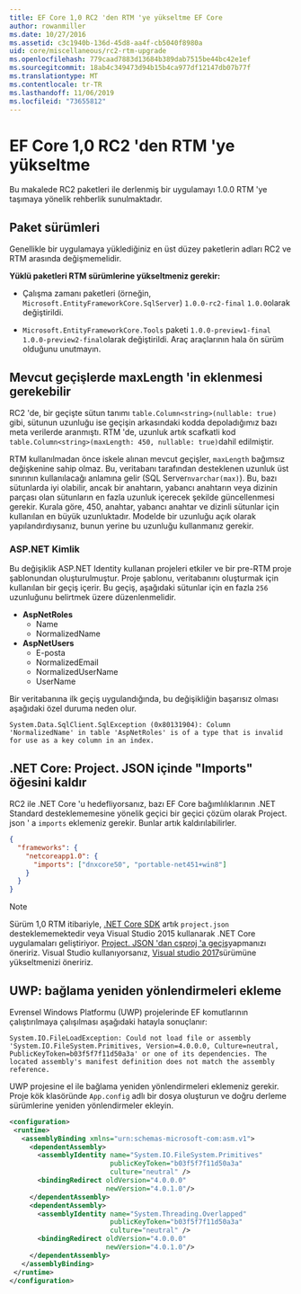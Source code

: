 ```yaml
---
title: EF Core 1,0 RC2 'den RTM 'ye yükseltme EF Core
author: rowanmiller
ms.date: 10/27/2016
ms.assetid: c3c1940b-136d-45d8-aa4f-cb5040f8980a
uid: core/miscellaneous/rc2-rtm-upgrade
ms.openlocfilehash: 779caad7883d13684b389dab7515be44bc42e1ef
ms.sourcegitcommit: 18ab4c349473d94b15b4ca977df12147db07b77f
ms.translationtype: MT
ms.contentlocale: tr-TR
ms.lasthandoff: 11/06/2019
ms.locfileid: "73655812"
---
```

# <a name="upgrading-from-ef-core-10-rc2-to-rtm"></a>EF Core 1,0 RC2 'den RTM 'ye yükseltme

Bu makalede RC2 paketleri ile derlenmiş bir uygulamayı 1.0.0 RTM 'ye taşımaya yönelik rehberlik sunulmaktadır.

## <a name="package-versions"></a>Paket sürümleri

Genellikle bir uygulamaya yüklediğiniz en üst düzey paketlerin adları RC2 ve RTM arasında değişmemelidir.

**Yüklü paketleri RTM sürümlerine yükseltmeniz gerekir:**

* Çalışma zamanı paketleri (örneğin, `Microsoft.EntityFrameworkCore.SqlServer`) `1.0.0-rc2-final` `1.0.0`olarak değiştirildi.

* `Microsoft.EntityFrameworkCore.Tools` paketi `1.0.0-preview1-final` `1.0.0-preview2-final`olarak değiştirildi. Araç araçlarının hala ön sürüm olduğunu unutmayın.

## <a name="existing-migrations-may-need-maxlength-added"></a>Mevcut geçişlerde maxLength 'in eklenmesi gerekebilir

RC2 'de, bir geçişte sütun tanımı `table.Column<string>(nullable: true)` gibi, sütunun uzunluğu ise geçişin arkasındaki kodda depoladığımız bazı meta verilerde aranmıştı. RTM 'de, uzunluk artık scafkatli kod `table.Column<string>(maxLength: 450, nullable: true)`dahil edilmiştir.

RTM kullanılmadan önce iskele alınan mevcut geçişler, `maxLength` bağımsız değişkenine sahip olmaz. Bu, veritabanı tarafından desteklenen uzunluk üst sınırının kullanılacağı anlamına gelir (SQL Server`nvarchar(max)`). Bu, bazı sütunlarda iyi olabilir, ancak bir anahtarın, yabancı anahtarın veya dizinin parçası olan sütunların en fazla uzunluk içerecek şekilde güncellenmesi gerekir. Kurala göre, 450, anahtar, yabancı anahtar ve dizinli sütunlar için kullanılan en büyük uzunluktadır. Modelde bir uzunluğu açık olarak yapılandırdıysanız, bunun yerine bu uzunluğu kullanmanız gerekir.

### <a name="aspnet-identity"></a>ASP.NET Kimlik

Bu değişiklik ASP.NET Identity kullanan projeleri etkiler ve bir pre-RTM proje şablonundan oluşturulmuştur. Proje şablonu, veritabanını oluşturmak için kullanılan bir geçiş içerir. Bu geçiş, aşağıdaki sütunlar için en fazla `256` uzunluğunu belirtmek üzere düzenlenmelidir.

* **AspNetRoles**
  * Name
  * NormalizedName
* **AspNetUsers**
  * E-posta
  * NormalizedEmail
  * NormalizedUserName
  * UserName

Bir veritabanına ilk geçiş uygulandığında, bu değişikliğin başarısız olması aşağıdaki özel duruma neden olur.

``` Console
System.Data.SqlClient.SqlException (0x80131904): Column 'NormalizedName' in table 'AspNetRoles' is of a type that is invalid for use as a key column in an index.
```

## <a name="net-core-remove-imports-in-projectjson"></a>.NET Core: Project. JSON içinde "Imports" öğesini kaldır

RC2 ile .NET Core 'u hedefliyorsanız, bazı EF Core bağımlılıklarının .NET Standard desteklememesine yönelik geçici bir geçici çözüm olarak Project. json ' a `imports` eklemeniz gerekir. Bunlar artık kaldırılabilirler.

``` json
{
  "frameworks": {
    "netcoreapp1.0": {
      "imports": ["dnxcore50", "portable-net451+win8"]
    }
  }
}
```

> [!NOTE]  
> Sürüm 1,0 RTM itibariyle, [.NET Core SDK](https://www.microsoft.com/net/download/core) artık `project.json` desteklememektedir veya Visual Studio 2015 kullanarak .NET Core uygulamaları geliştiriyor. [Project. JSON 'dan csproj 'a geçiş](https://docs.microsoft.com/dotnet/articles/core/migration/)yapmanızı öneririz. Visual Studio kullanıyorsanız, [Visual studio 2017](https://www.visualstudio.com/downloads/)sürümüne yükseltmenizi öneririz.

## <a name="uwp-add-binding-redirects"></a>UWP: bağlama yeniden yönlendirmeleri ekleme

Evrensel Windows Platformu (UWP) projelerinde EF komutlarının çalıştırılmaya çalışılması aşağıdaki hatayla sonuçlanır:

```output
System.IO.FileLoadException: Could not load file or assembly 'System.IO.FileSystem.Primitives, Version=4.0.0.0, Culture=neutral, PublicKeyToken=b03f5f7f11d50a3a' or one of its dependencies. The located assembly's manifest definition does not match the assembly reference.
```

UWP projesine el ile bağlama yeniden yönlendirmeleri eklemeniz gerekir. Proje kök klasöründe `App.config` adlı bir dosya oluşturun ve doğru derleme sürümlerine yeniden yönlendirmeler ekleyin.

```xml
<configuration>
 <runtime>
   <assemblyBinding xmlns="urn:schemas-microsoft-com:asm.v1">
     <dependentAssembly>
       <assemblyIdentity name="System.IO.FileSystem.Primitives"
                         publicKeyToken="b03f5f7f11d50a3a"
                         culture="neutral" />
       <bindingRedirect oldVersion="4.0.0.0"
                        newVersion="4.0.1.0"/>
     </dependentAssembly>
     <dependentAssembly>
       <assemblyIdentity name="System.Threading.Overlapped"
                         publicKeyToken="b03f5f7f11d50a3a"
                         culture="neutral" />
       <bindingRedirect oldVersion="4.0.0.0"
                        newVersion="4.0.1.0"/>
     </dependentAssembly>
   </assemblyBinding>
 </runtime>
</configuration>
```
